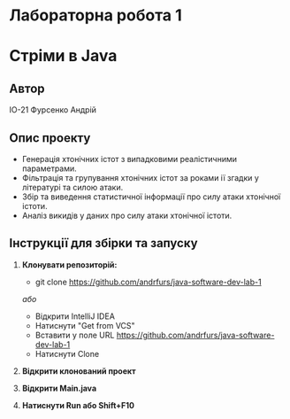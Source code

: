 # Лабораторна робота 1
# Стріми в Java

## Автор
ІО-21 Фурсенко Андрій

## Опис проекту
- Генерація хтонічних істот з випадковими реалістичними параметрами.
- Фільтрація та групування хтонічних істот за роками ії згадки у літературі та силою атаки.
- Збір та виведення статистичної інформації про силу атаки хтонічної істоти.
- Аналіз викидів у даних про силу атаки хтонічної істоти.

## Інструкції для збірки та запуску
1. **Клонувати репозиторій:**
   * git clone https://github.com/andrfurs/java-software-dev-lab-1

   *або*
   * Відкрити IntelliJ IDEA
   * Натиснути "Get from VCS"
   * Вставити у поле URL https://github.com/andrfurs/java-software-dev-lab-1
   * Натиснути Clone
2. **Відкрити клонований проект**
3. **Відкрити Main.java**
4. **Натиснути Run або Shift+F10**
